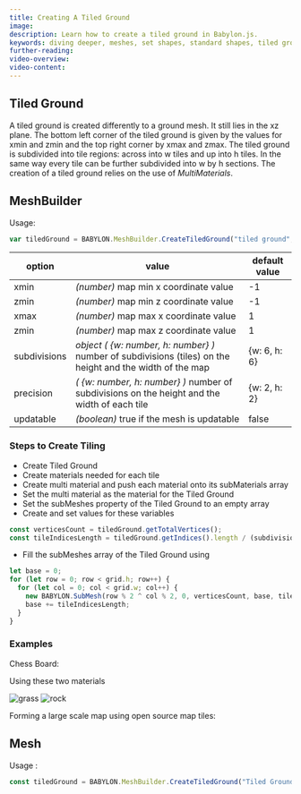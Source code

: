 ```yaml
---
title: Creating A Tiled Ground
image:
description: Learn how to create a tiled ground in Babylon.js.
keywords: diving deeper, meshes, set shapes, standard shapes, tiled ground
further-reading:
video-overview:
video-content:
---
```


## Tiled Ground

A tiled ground is created differently to a ground mesh. It still lies in the xz plane. The bottom left corner of the tiled ground is given by the values for xmin and zmin and the top right corner by xmax and zmax. 
The tiled ground is subdivided into tile regions: across into w tiles and up into h tiles. In the same way every tile can be further subdivided into w by h sections. The creation of a tiled ground relies on the use of _MultiMaterials_.

## MeshBuilder

Usage:

```javascript
var tiledGround = BABYLON.MeshBuilder.CreateTiledGround("tiled ground", options, scene);
```

| option       | value                                                                                                         | default value  |
| ------------ | ------------------------------------------------------------------------------------------------------------- | -------------- |
| xmin         | _(number)_ map min x coordinate value                                                                         | -1             |
| zmin         | _(number)_ map min z coordinate value                                                                         | -1             |
| xmax         | _(number)_ map max x coordinate value                                                                         | 1              |
| zmin         | _(number)_ map max z coordinate value                                                                         | 1              |
| subdivisions | _object_ _( \{w: number, h: number\} )_ number of subdivisions (tiles) on the height and the width of the map | \{w: 6, h: 6\} |
| precision    | _( \{w: number, h: number\} )_ number of subdivisions on the height and the width of each tile                | \{w: 2, h: 2\} |
| updatable    | _(boolean)_ true if the mesh is updatable                                                                     | false          |

### Steps to Create Tiling

- Create Tiled Ground
- Create materials needed for each tile
- Create multi material and push each material onto its subMaterials array
- Set the multi material as the material for the Tiled Ground
- Set the subMeshes property of the Tiled Ground to an empty array
- Create and set values for these variables

```javascript
const verticesCount = tiledGround.getTotalVertices();
const tileIndicesLength = tiledGround.getIndices().length / (subdivisions.w * subdivisions.h);
```

- Fill the subMeshes array of the Tiled Ground using

```javascript
let base = 0;
for (let row = 0; row < grid.h; row++) {
  for (let col = 0; col < grid.w; col++) {
    new BABYLON.SubMesh(row % 2 ^ col % 2, 0, verticesCount, base, tileIndicesLength, tiledGround);
    base += tileIndicesLength;
  }
}
```

### Examples

Chess Board: <Playground id="#8VDULN" title="Create a Chess Board" description="Simple example of creating a chess board."/>

Using these two materials

![grass](/img/how_to/Materials/grass.png) ![rock](/img/how_to/Materials/rock.png)

<Playground id="#8VDULN#1" title="Create a Chess Board With Grass And Rock" description="Simple example of creating a chess board with grass and rock textures."/>

Forming a large scale map using open source map tiles: <Playground id="#1XBLWB#822" title="Create a Large Scale Map" description="Simple example of creating a large scale map using open source map tiles."/>

## Mesh

Usage :

```javascript
const tiledGround = BABYLON.MeshBuilder.CreateTiledGround("Tiled Ground", {xmin, zmin, xmax, zmax, subdivisions, precision}, scene);
```
